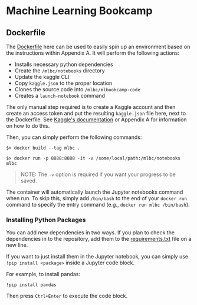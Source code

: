 # Machine Learning Bookcamp

## Dockerfile

The [Dockerfile](./Dockerfile) here can be used to easily spin up an environment based on the instructions within Appendix A. It will perform the following actions:

- Installs necessary python dependencies
- Create the `/mlbc/notebooks` directory
- Update the kaggle CLI
- Copy `kaggle.json` to the proper location
- Clones the source code into `/mlbc/mlbookcamp-code`
- Creates a `launch-notebook` command

The only manual step required is to create a Kaggle account and then create an access token and put the resulting `kaggle.json` file here, next to the Dockerfile.
See [Kaggle's documentation](https://www.kaggle.com/docs/api#authentication) or Appendix A for information on how to do this.

Then, you can simply perform the following commands:

```shell
$> docker build --tag mlbc .

$> docker run -p 8888:8888 -it -v /some/local/path:/mlbc/notebooks mlbc
```

> NOTE: The `-v` option is required if you want your progress to be saved.

The container will automatically launch the Jupyter notebooks command when run.
To skip this, simply add `/bin/bash` to the end of your `docker run` command to specify the entry command (e.g., `docker run mlbc /bin/bash`).

### Installing Python Packages

You can add new dependencies in two ways.
If you plan to check the dependencies in to the repository, add them to the [requirements.txt](./requirements.txt) file on a new line.

If you want to just install them in the Jupyter notebook, you can simply use `!pip install <package>` inside a Jupyter code block.

For example, to install pandas:

```jupyter
!pip install pandas
```

Then press `Ctrl+Enter` to execute the code block.
